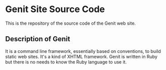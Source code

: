 Genit Site Source Code
======================

This is the repository of the source code of the Genit web site.

Description of Genit
--------------------

It is a command line framework, essentially based on conventions, to build static web sites. 
It's a kind of XHTML framework. 
Genit is written in Ruby but there is no needs to know the Ruby language to use it.

